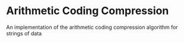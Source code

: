 # Arithmetic Coding Compression
An implementation of the arithmetic coding compression algorithm for strings of data
